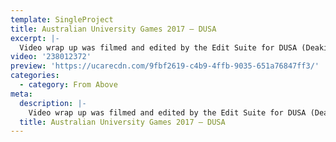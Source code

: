 ```yaml
---
template: SingleProject
title: Australian University Games 2017 – DUSA
excerpt: |-
  Video wrap up was filmed and edited by the Edit Suite for DUSA (Deakin Uni Student Association) at the 2017 Australian University Games. This video production highlights first hand accounts of students participating at the 2017 Australian University Games – how DUSA and Deakin have helped many students create fantastic memories about their time competing, making new friends and experiencing the Aus Uni Games!
video: '238012372'
preview: 'https://ucarecdn.com/9fbf2619-c4b9-4ffb-9035-651a76847ff3/'
categories:
  - category: From Above
meta:
  description: |-
    Video wrap up was filmed and edited by the Edit Suite for DUSA (Deakin Uni Student Association) at the 2017 Australian University Games. This video production highlights first hand accounts of students participating at the 2017 Australian University Games – how DUSA and Deakin have helped many students create fantastic memories about their time competing, making new friends and experiencing the Aus Uni Games!
  title: Australian University Games 2017 – DUSA
---
```

